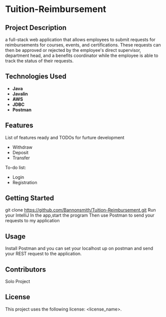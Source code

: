 # Tuition-Reimbursement
## Project Description
a full-stack web application that allows employees to submit requests for reimbursements for courses, events, and certifications. These requests can then be approved or rejected by the employee's direct supervisor, department head, and a benefits coordinator while the employee is able to track the status of their requests.

## Technologies Used

- **Java**
- **Javalin**
- **AWS**
- **JDBC**
- **Postman**

## Features
List of features ready and TODOs for furture development

- Withdraw
- Deposit
- Transfer

To-do list:

* Login
* Registration

## Getting Started
git clone https://github.com/Bannonsmith/Tuition-Reimbursement.git
Run your IntelliJ
In the app,start the program
Then use Postman to send your requests to my application

## Usage
Install Postman and you can set your localhost up on postman and send your REST request to the application.

## Contributors
Solo Project

## License
This project uses the following license: <license_name>.


